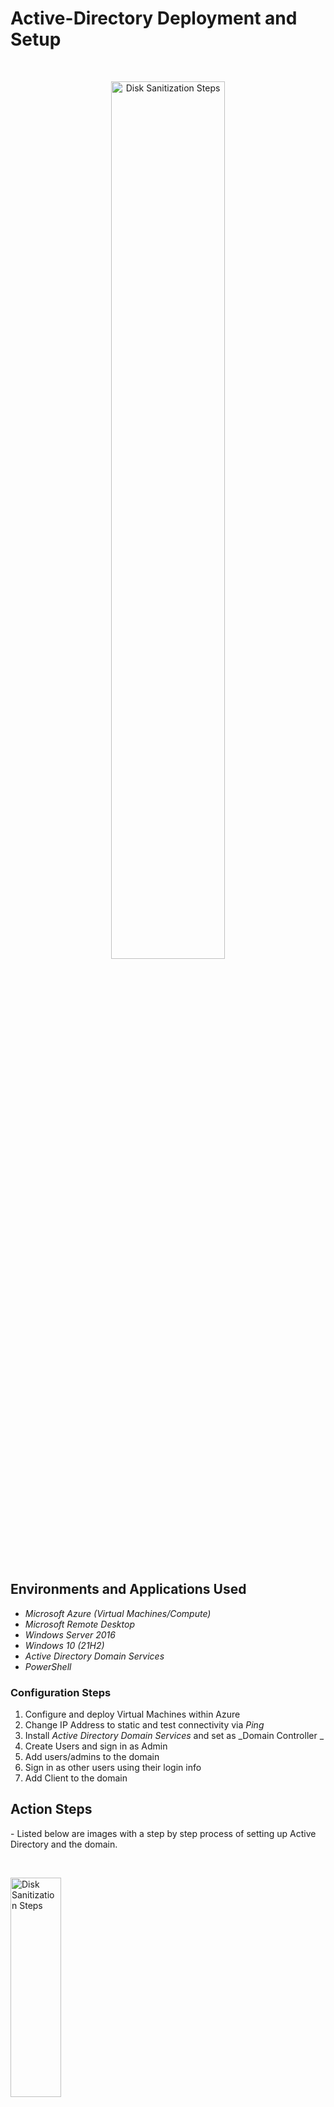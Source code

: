 # Active-Directory Deployment and Setup
&emsp;
<p align="center">
<img src="https://imgur.com/eYFnyKY.png height="20%" width="60%" alt="Disk Sanitization Steps"/>
</p>
</p>
&emsp;  
&emsp;
&emsp;
&emsp;                                                                           
<h2>Environments and Applications Used</h2>

- _Microsoft Azure (Virtual Machines/Compute)_
- _Microsoft Remote Desktop_
- _Windows Server 2016_
- _Windows 10 (21H2)_                    
- _Active Directory Domain Services_
- _PowerShell_
                                           

<h3> Configuration Steps</h3>

1. Configure and deploy Virtual Machines within Azure                                                                          
2. Change IP Address to static and test connectivity via _Ping_                                                                          
3. Install _Active Directory Domain Services_ and set as _Domain Controller _                                                               
4. Create Users and sign in as Admin
5. Add users/admins to the domain                                                                             
5. Sign in as other users using their login info
5. Add Client to the domain
                                                                                      
                                                                            
<h2>Action Steps</h2>
</p>
 - Listed below are images with a step by step process of setting up Active Directory and the domain.
                                                                             
&emsp;

<img src=https://imgur.com/B17d1fy.png height="30%" width="40%" alt="Disk Sanitization Steps"/>
</p>
<p>
-Change DC 1's IP Address to Static
   </p>
<br />

&emsp; 
&emsp;
&emsp;  

<img src=https://imgur.com/rhxaKVb.png   height="50%" width="60%" alt="Disk Sanitization Steps"/>


-Pinged DC1's private IP address to check connectivity and no reply. 

</p>
<br />

&emsp; 
&emsp;
&emsp;


<img src=https://imgur.com/KrzpTRO.png height="40%" width="50%" alt="Disk Sanitization Steps"/>
  
 

  -DC1 Ping is online. Enabled Firewall settings on DC 1. 
   </p>
<br />


&emsp; 
&emsp;
&emsp;
 
 
 
<img src =https://imgur.com/FH0Hrlo.png height="45%" width="60%" alt="Disk Sanitization Steps"/>

  -Installed Active Directory Domain Services and Set as Domain Controller
   </p>
<br />


&emsp; 
&emsp;
&emsp;
 
 
 
<img src=https://imgur.com/lhjat99.png height="40%" width="50%" alt="Disk Sanitization Steps"/>

 -New User Created

   </p>
<br />


&emsp; 
&emsp;
&emsp;


<img src= https://imgur.com/OIvWAs2.png height="40%" width="50%" alt="Disk Sanitization Steps"/>

- Assigned John Smith to "Admin User"

   </p>
<br />


&emsp; 
&emsp;
&emsp;


 <img src= https://imgur.com/Om1Zfi2.png height="40%" width="50%" alt="Disk Sanitization Steps"/>

-Signed on as new admin user on Client 1. 
&emsp;
&emsp; 
&emsp;
&emsp;

After assigning the new created user to Domain Admins, the user now has login access on this device. 

  </p>
<br />


&emsp; 
&emsp;
&emsp;
&emsp; 
&emsp;
&emsp;

<img src= https://imgur.com/Xqi1zI2.png  height="30%" width="45%" alt="Disk Sanitization Steps"/>

-Changed  Client 1's DNS settings to DC1's private IP address. {Network Settings -- Change Adapters -- DNS Servers}
First in Azure I went  to my Domain Controller and got the private IP address from IP Configuration settings. Next, Client 1's DNS Server was changed to DC1's address so that it could connected to the domain.                                                                                              
                                                                                         

  </p>
<br />


&emsp; 
&emsp;
&emsp;

<img src=https://imgur.com/ajuLOn6.png  height="40%" width="50%" alt="Disk Sanitization Steps"/>

-Added Client 1 to the domain network -Changing Client 1's DNS settings and restarting the machine above, 
allowed the client to be added to the domain since it as the same address as DC 1's private network. 







**https://github.com/daltonsjones98**
 
